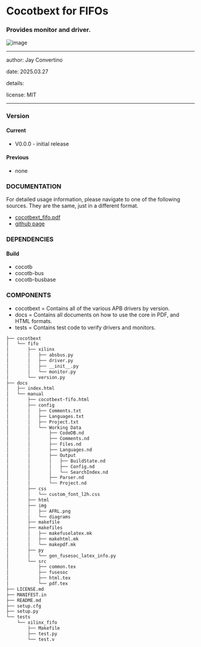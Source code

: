 # Cocotbext for FIFOs
### Provides monitor and driver.

![image](docs/manual/img/AFRL.png)

---

   author: Jay Convertino   
   
   date: 2025.03.27
   
   details:
   
   license: MIT   
   
---

### Version
#### Current
  - V0.0.0 - initial release

#### Previous
  - none

### DOCUMENTATION
  For detailed usage information, please navigate to one of the following sources. They are the same, just in a different format.

  - [cocotbext_fifo.pdf](docs/manual/cocotbext_fifo.pdf)
  - [github page](https://johnathan-convertino-afrl.github.io/cocotbext-fifo/)

### DEPENDENCIES
#### Build
  - cocotb
  - cocotb-bus
  - cocotb-busbase

### COMPONENTS

  - cocotbext = Contains all of the various APB drivers by version.
  - docs = Contains all documents on how to use the core in PDF, and HTML formats.
  - tests = Contains test code to verify drivers and monitors.

```bash
├── cocotbext
│   └── fifo
│       ├── xilinx
│       │   ├── absbus.py
│       │   ├── driver.py
│       │   ├── __init__.py
│       │   └── monitor.py
│       └── version.py
├── docs
│   ├── index.html
│   └── manual
│       ├── cocotbext-fifo.html
│       ├── config
│       │   ├── Comments.txt
│       │   ├── Languages.txt
│       │   ├── Project.txt
│       │   └── Working Data
│       │       ├── CodeDB.nd
│       │       ├── Comments.nd
│       │       ├── Files.nd
│       │       ├── Languages.nd
│       │       ├── Output
│       │       │   ├── BuildState.nd
│       │       │   ├── Config.nd
│       │       │   └── SearchIndex.nd
│       │       ├── Parser.nd
│       │       └── Project.nd
│       ├── css
│       │   └── custom_font_l2h.css
│       ├── html
│       ├── img
│       │   ├── AFRL.png
│       │   └── diagrams
│       ├── makefile
│       ├── makefiles
│       │   ├── makefuselatex.mk
│       │   ├── makehtml.mk
│       │   └── makepdf.mk
│       ├── py
│       │   └── gen_fusesoc_latex_info.py
│       └── src
│           ├── common.tex
│           ├── fusesoc
│           ├── html.tex
│           └── pdf.tex
├── LICENSE.md
├── MANIFEST.in
├── README.md
├── setup.cfg
├── setup.py
└── tests
    └── xilinx_fifo
        ├── Makefile
        ├── test.py
        └── test.v

```
